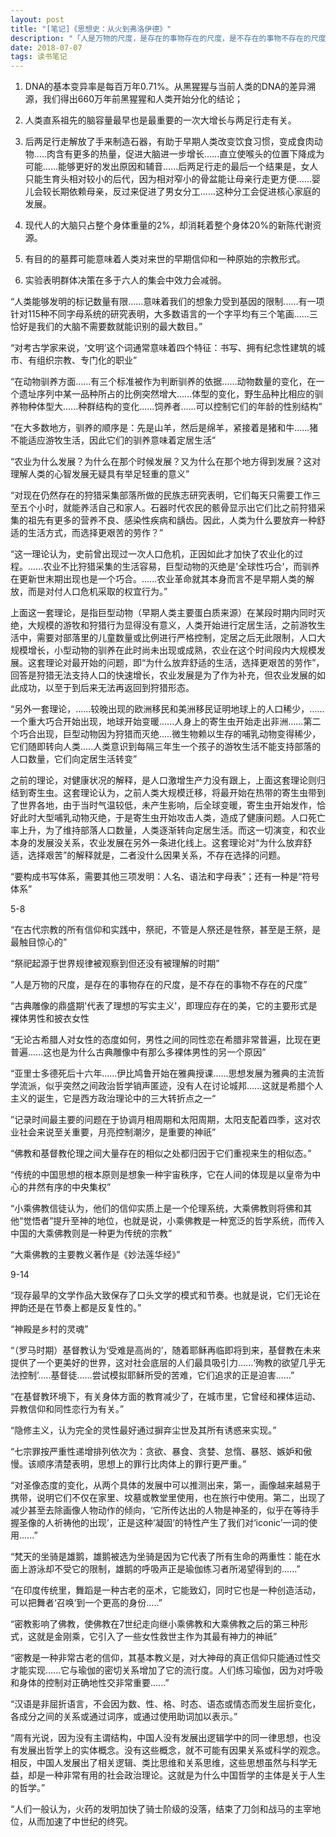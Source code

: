 ```yaml
---
layout: post
title: "[笔记]《思想史：从火到弗洛伊德》"
description: "「人是万物的尺度，是存在的事物存在的尺度，是不存在的事物不存在的尺度」"
date: 2018-07-07
tags: 读书笔记
---
```

1. DNA的基本变异率是每百万年0.71%。从黑猩猩与当前人类的DNA的差异溯源，我们得出660万年前黑猩猩和人类开始分化的结论；

2. 人类直系祖先的脑容量最早也是最重要的一次大增长与两足行走有关。

3. 后两足行走解放了手来制造石器，有助于早期人类改变饮食习惯，变成食肉动物.....肉含有更多的热量，促进大脑进一步增长......直立使喉头的位置下降成为可能......能够更好的发出原因和辅音......后两足行走的最后一个结果是，女人只能生育头相对较小的后代，因为相对窄小的骨盆能让母亲行走更方便......婴儿会较长期依赖母亲，反过来促进了男女分工......这种分工会促进核心家庭的发展。

4. 现代人的大脑只占整个身体重量的2%，却消耗着整个身体20%的新陈代谢资源。

5. 有目的的墓葬可能意味着人类对来世的早期信仰和一种原始的宗教形式。

6. 实验表明群体决策在多于六人的集会中效力会减弱。

“人类能够发明的标记数量有限......意味着我们的想象力受到基因的限制......有一项针对115种不同字母系统的研究表明，大多数语言的一个字平均有三个笔画......三恰好是我们的大脑不需要数就能识别的最大数目。”

“对考古学家来说，‘文明’这个词通常意味着四个特征：书写、拥有纪念性建筑的城市、有组织宗教、专门化的职业”

“在动物驯养方面......有三个标准被作为判断驯养的依据......动物数量的变化，在一个遗址序列中某一品种所占的比例突然增大......体型的变化，野生品种比相应的驯养物种体型大......种群结构的变化......饲养者......可以控制它们的年龄的性别结构”

“在大多数地方，驯养的顺序是：先是山羊，然后是绵羊，紧接着是猪和牛......猪不能适应游牧生活，因此它们的驯养意味着定居生活”

“农业为什么发展？为什么在那个时候发展？又为什么在那个地方得到发展？这对理解人类的心智发展无疑具有举足轻重的意义”

“对现在仍然存在的狩猎采集部落所做的民族志研究表明，它们每天只需要工作三至五个小时，就能养活自己和家人。石器时代农民的骸骨显示出它们比之前狩猎采集的祖先有更多的营养不良、感染性疾病和龋齿。因此，人类为什么要放弃一种舒适的生活方式，而选择更艰苦的劳作？”

“这一理论认为，史前曾出现过一次人口危机，正因如此才加快了农业化的过程。......农业不比狩猎采集的生活容易，巨型动物的灭绝是'全球性巧合'，而驯养在更新世末期出现也是一个巧合。......农业革命就其本身而言不是早期人类的解放，而是对付人口危机采取的权宜行为。”

上面这一套理论，是指巨型动物（早期人类主要蛋白质来源）在某段时期内同时灭绝，大规模的游牧和狩猎行为显得没有意义，人类开始进行定居生活，之前游牧生活中，需要对部落里的儿童数量或比例进行严格控制，定居之后无此限制，人口大规模增长，小型动物的驯养在此时尚未出现或成熟，农业在这个时间段内大规模发展。这套理论对最开始的问题，即“为什么放弃舒适的生活，选择更艰苦的劳作”，回答是狩猎无法支持人口的快速增长，农业发展是为了作为补充，但农业发展的如此成功，以至于到后来无法再返回到狩猎形态。

“另外一套理论，......较晚出现的欧洲移民和美洲移民证明地球上的人口稀少，......一个重大巧合开始出现，地球开始变暖......人身上的寄生虫开始走出非洲......第二个巧合出现，巨型动物因为狩猎而灭绝.....微生物赖以生存的哺乳动物变得稀少，它们随即转向人类.....人类意识到每隔三年生一个孩子的游牧生活不能支持部落的人口数量，它们向定居生活转变”

之前的理论，对健康状况的解释，是人口激增生产力没有跟上，上面这套理论则归结到寄生虫。这套理论认为，之前人类大规模迁移，将最开始在热带的寄生虫带到了世界各地，由于当时气温较低，未产生影响，后全球变暖，寄生虫开始发作，恰好此时大型哺乳动物灭绝，于是寄生虫开始攻击人类，造成了健康问题。人口死亡率上升，为了维持部落人口数量，人类逐渐转向定居生活。而这一切演变，和农业本身的发展没关系，农业发展在另外一条进化线上。这套理论对“为什么放弃舒适，选择艰苦”的解释就是，二者没什么因果关系，不存在选择的问题。

“要构成书写体系，需要其他三项发明：人名、语法和字母表”；还有一种是“符号体系”


5-8

“在古代宗教的所有信仰和实践中，祭祀，不管是人祭还是牲祭，甚至是王祭，是最触目惊心的”

“祭祀起源于世界规律被观察到但还没有被理解的时期”

“人是万物的尺度，是存在的事物存在的尺度，是不存在的事物不存在的尺度”

“古典雕像的鼎盛期'代表了理想的写实主义'，即理应存在的美，它的主要形式是裸体男性和披衣女性

“无论古希腊人对女性的态度如何，男性之间的同性恋在希腊非常普遍，比现在更普遍......这也是为什么古典雕像中有那么多裸体男性的另一个原因”

“亚里士多德死后十六年......伊比鸠鲁开始在雅典授课......思想发展为雅典的主流哲学流派，似乎突然之间政治哲学销声匿迹，没有人在讨论城邦......这就是希腊个人主义的诞生，它是西方政治理论中的三大转折点之一“

”记录时间最主要的问题在于协调月相周期和太阳周期，太阳支配着四季，这对农业社会来说至关重要，月亮控制潮汐，是重要的神祇”

“佛教和基督教伦理之间大量存在的相似之处都归因于它们重视来生的相似态。”

“传统的中国思想的根本原则是想象一种宇宙秩序，它在人间的体现是以皇帝为中心的井然有序的中央集权”

“小乘佛教信徒认为，他们的信仰实质上是一个伦理系统，大乘佛教则将佛和其他“觉悟者”提升至神的地位，也就是说，小乘佛教是一种宽泛的哲学系统，而传入中国的大乘佛教则是一种更为传统的宗教”

“大乘佛教的主要教义著作是《妙法莲华经》”


9-14

“现存最早的文学作品大致保存了口头文学的模式和节奏。也就是说，它们无论在押韵还是在节奏上都是反复性的。”

“神殿是乡村的灵魂”

“（罗马时期）基督教认为‘受难是高尚的’，随着耶稣再临即将到来，基督教在未来提供了一个更美好的世界，这对社会底层的人们最具吸引力......‘殉教的欲望几乎无法控制’.....基督徒......尝试模拟耶稣所受的苦难，它们追求的正是迫害......”

“在基督教环境下，有关身体方面的教育减少了，在城市里，它曾经和裸体运动、异教信仰和同性恋行为有关。”

“隐修主义，认为完全的灵性最好通过摒弃尘世及其所有诱惑来实现。”

“七宗罪按严重性递增排列依次为：贪欲、暴食、贪婪、怠惰、暴怒、嫉妒和傲慢。该顺序清楚表明，思想上的罪行比肉体上的罪行更严重。”

“对圣像态度的变化，从两个具体的发展中可以推测出来，第一，画像越来越易于携带，说明它们不仅在家里、坟墓或教堂里使用，也在旅行中使用。第二，出现了减少甚至去除画像人物动作的倾向，‘它所传达出的人物是神圣的，似乎在等待手握圣像的人祈祷他的出现’，正是这种‘凝固’的特性产生了我们对‘iconic’一词的使用......”

“梵天的坐骑是雄鹅，雄鹅被选为坐骑是因为它代表了所有生命的两重性：能在水面上游泳却不受它的限制，雄鹅的呼吸声正是瑜伽练习者所渴望得到的......”

“在印度传统里，舞蹈是一种古老的巫术，它能致幻，同时它也是一种创造活动，可以把舞者‘召唤’到一个更高的身份.....”

“密教影响了佛教，使佛教在7世纪走向继小乘佛教和大乘佛教之后的第三种形式，这就是金刚乘，它引入了一些女性救世主作为其最有神力的神祇”

“密教是一种非常古老的信仰，其基本教义是，对大神母的真正信仰只能通过性交才能实现......它与瑜伽的密切关系增加了它的流行度。人们练习瑜伽，因为对呼吸和身体的控制对正确地性交非常重要......”

“汉语是非屈折语言，不会因为数、性、格、时态、语态或情态而发生屈折变化，各成分之间的关系或通过词序，或通过使用助词加以表示。”

“周有光说，因为没有主谓结构，中国人没有发展出逻辑学中的同一律思想，也没有发展出哲学上的实体概念。没有这些概念，就不可能有因果关系或科学的观念。相反，中国人发展出了相关逻辑、类比思维和关系思维，这些思想虽然与科学无益，却是一种非常有用的社会政治理论。这就是为什么中国哲学的主体是关于人生的哲学。”

“人们一般认为，火药的发明加快了骑士阶级的没落，结束了刀剑和战马的主宰地位，从而加速了中世纪的终究。